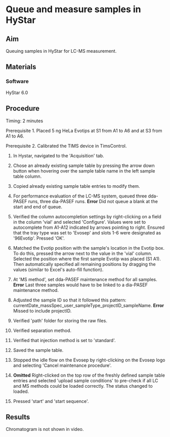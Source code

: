 # Queue and measure samples in HyStar


## Aim
Queuing samples in HyStar for LC-MS measurement.


## Materials

### Software
HyStar 6.0


## Procedure
Timing: 2 minutes

Prerequisite 1. Placed 5 ng HeLa Evotips at S1 from A1 to A6 and at S3 from A1 to A6.

Prerequisite 2. Calibrated the TIMS device in TimsControl.

1. In Hystar, navigated to the 'Acquisition' tab.

2. Chose an already existing sample table by pressing the arrow down button when hovering over the sample table name in the left sample table column.

3. Copied already existing sample table entries to modify them.

5. For performance evaluation of the LC-MS system, queued three dda-PASEF runs, three dia-PASEF runs.
**Error** Did not queue a blank at the start and end of queue.

6. Verified the column autocompletion settings by right-clicking on a field in the column 'vial' and selected 'Configure'. Values were set to autocomplete from A1-A12 indicated by arrows pointing to right. Ensured that the tray type was set to 'Evosep' and slots 1-6 were designated as '96Evotip'. Pressed 'OK'.

7. Matched the Evotip position with the sample's location in the Evotip box. To do this, pressed the arrow next to the value in the 'vial' column. Selected the position where the first sample Evotip was placed (S1 A1). Then automatically specified all remaining positions by dragging the values (similar to Excel's auto-fill function).

11. At 'MS method', set dda-PASEF maintenance method for all samples.
**Error** Last three samples would have to be linked to a dia-PASEF maintenance method.

4. Adjusted the sample ID so that it followed this pattern: currentDate_massSpec_user_sampleType_projectID_sampleName.
**Error** Missed to include projectID.

8. Verified 'path' folder for storing the raw files.

9. Verified separation method.

10. Verified that injection method is set to 'standard'.

13. Saved the sample table.

12. Stopped the idle flow on the Evosep by right-clicking on the Evosep logo and selecting 'Cancel maintenance procedure'.

14. **Omitted** Right-clicked on the top row of the freshly defined sample table entries and selected 'upload sample conditions' to pre-check if all LC and MS methods could be loaded correctly. The status changed to loaded.

15. Pressed 'start' and 'start sequence'.


## Results
Chromatogram is not shown in video.
